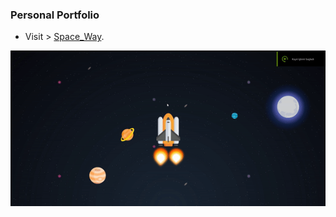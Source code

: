 ### Personal Portfolio

- Visit > [Space_Way](https://ugurkarakurt.github.io/Frontend-Challanges/Space_Way/).

![image info](assets/images/video.gif)

